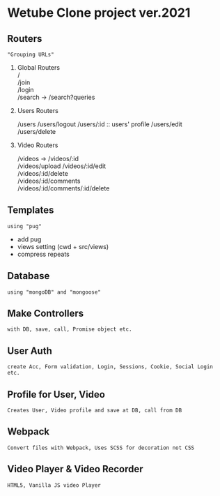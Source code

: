 # Wetube Clone project ver.2021

## Routers

`"Grouping URLs"`

1. Global Routers  
   /  
   /join  
   /login  
   /search -> /search?queries

2. Users Routers

   /users
   /users/logout
   /users/:id :: users' profile
   /users/edit  
   /users/delete

3. Video Routers

   /videos -> /videos/:id  
   /videos/upload
   /videos/:id/edit  
   /videos/:id/delete  
   /videos/:id/comments  
   /videos/:id/comments/:id/delete

## Templates

`using "pug"`

- add pug
- views setting (cwd + src/views)
- compress repeats

## Database

`using "mongoDB" and "mongoose"`

## Make Controllers

`with DB, save, call, Promise object etc.`

## User Auth

`create Acc, Form validation, Login, Sessions, Cookie, Social Login etc.`

## Profile for User, Video

`Creates User, Video profile and save at DB, call from DB`

## Webpack

`Convert files with Webpack, Uses SCSS for decoration not CSS`

## Video Player & Video Recorder

`HTML5, Vanilla JS video Player`
